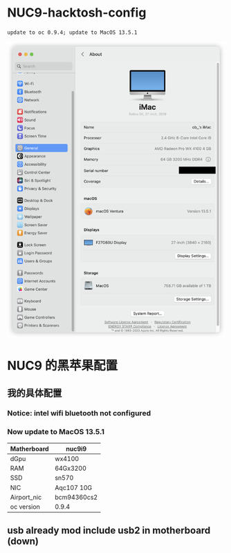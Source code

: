 # NUC9-hacktosh-config

`update to oc 0.9.4;
update to MacOS 13.5.1`

![MacOS 13.4.1](https://github.com/littlesum/nuc9hacktosh-config/blob/main/pic/iShot_2023-08-24_08.32.04.png)

# NUC9 的黑苹果配置

## 我的具体配置

### Notice: intel wifi bluetooth not configured

### Now update to MacOS 13.5.1

| Matherboard | nuc9i9      |
| ----------- | ----------- |
| dGpu        | wx4100      |
| RAM         | 64Gx3200    |
| SSD         | sn570       |
| NIC         | Aqc107 10G  |
| Airport_nic | bcm94360cs2 |
| oc version  | 0.9.4       |

## usb already mod include usb2 in motherboard (down)







